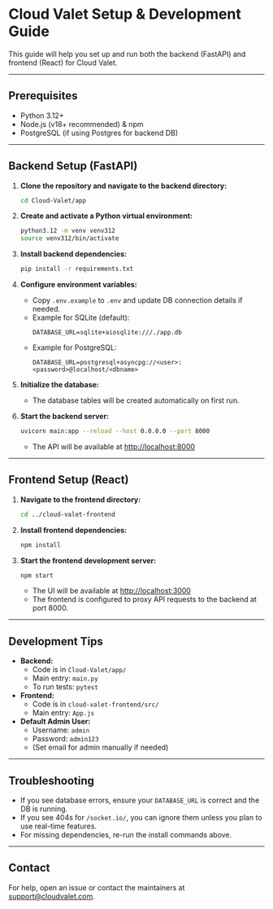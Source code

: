 # Cloud Valet Setup & Development Guide

This guide will help you set up and run both the backend (FastAPI) and frontend (React) for Cloud Valet.

---

## Prerequisites

- Python 3.12+
- Node.js (v18+ recommended) & npm
- PostgreSQL (if using Postgres for backend DB)

---

## Backend Setup (FastAPI)

1. **Clone the repository and navigate to the backend directory:**
   ```bash
   cd Cloud-Valet/app
   ```

2. **Create and activate a Python virtual environment:**
   ```bash
   python3.12 -m venv venv312
   source venv312/bin/activate
   ```

3. **Install backend dependencies:**
   ```bash
   pip install -r requirements.txt
   ```

4. **Configure environment variables:**
   - Copy `.env.example` to `.env` and update DB connection details if needed.
   - Example for SQLite (default):
     ```env
     DATABASE_URL=sqlite+aiosqlite:///./app.db
     ```
   - Example for PostgreSQL:
     ```env
     DATABASE_URL=postgresql+asyncpg://<user>:<password>@localhost/<dbname>
     ```

5. **Initialize the database:**
   - The database tables will be created automatically on first run.

6. **Start the backend server:**
   ```bash
   uvicorn main:app --reload --host 0.0.0.0 --port 8000
   ```
   - The API will be available at [http://localhost:8000](http://localhost:8000)

---

## Frontend Setup (React)

1. **Navigate to the frontend directory:**
   ```bash
   cd ../cloud-valet-frontend
   ```

2. **Install frontend dependencies:**
   ```bash
   npm install
   ```

3. **Start the frontend development server:**
   ```bash
   npm start
   ```
   - The UI will be available at [http://localhost:3000](http://localhost:3000)
   - The frontend is configured to proxy API requests to the backend at port 8000.

---

## Development Tips

- **Backend:**
  - Code is in `Cloud-Valet/app/`
  - Main entry: `main.py`
  - To run tests: `pytest`
- **Frontend:**
  - Code is in `cloud-valet-frontend/src/`
  - Main entry: `App.js`
- **Default Admin User:**
  - Username: `admin`
  - Password: `admin123`
  - (Set email for admin manually if needed)

---

## Troubleshooting

- If you see database errors, ensure your `DATABASE_URL` is correct and the DB is running.
- If you see 404s for `/socket.io/`, you can ignore them unless you plan to use real-time features.
- For missing dependencies, re-run the install commands above.

---

## Contact

For help, open an issue or contact the maintainers at support@cloudvalet.com.
